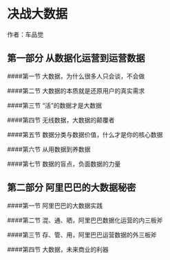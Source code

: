 决战大数据
=========

作者：车品觉

第一部分 从数据化运营到运营数据
--------------------------

####第一节 大数据，为什么很多人只会谈，不会做

####第二节 大数据的本质就是还原用户的真实需求

####第三节 “活”的数据才是大数据

####第四节 无线数据，大数据的颠覆者

####第五节 数据分类与数据价值，什么才是你的核心数据

####第六节 从用数据到养数据

####第七节 数据的盲点，负面数据的力量

第二部分 阿里巴巴的大数据秘密
------------------------

####第一节 阿里巴巴的大数据实践

####第二节 混、通、晒，阿里巴巴数据化运营的内三板斧

####第三节 存、管、用，阿里巴巴运营数据的外三板斧

####第四节 大数据，未来商业的利器

